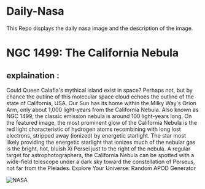 # Daily-Nasa

This Repo displays the daily nasa image and the description of the image.

<!--NASA-->
# NGC 1499: The California Nebula
## explaination :

Could Queen Calafia's mythical island exist in space? Perhaps not, but by chance the outline of this molecular space cloud echoes the outline of the state of California, USA. Our Sun has its home within the Milky Way's Orion Arm, only about 1,000 light-years from the California Nebula. Also known as NGC 1499, the classic emission nebula is around 100 light-years long. On the featured image, the most prominent glow of the California Nebula is the red light characteristic of hydrogen atoms recombining with long lost electrons, stripped away (ionized) by energetic starlight. The star most likely providing the energetic starlight that ionizes much of the nebular gas is the bright, hot, bluish Xi Persei just to the right of the nebula.  A regular target for astrophotographers, the California Nebula can be spotted with a wide-field telescope under a dark sky toward the constellation of Perseus, not far from the Pleiades.   Explore Your Universe: Random APOD Generator

![NASA](https://apod.nasa.gov/apod/image/2503/California_Mendez_960.jpg)
<!--/NASA-->